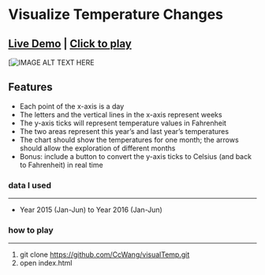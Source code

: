 # Visualize Temperature Changes

## [Live Demo](https://www.youtube.com/watch?v=em-OPRsEaps)  | [Click to play](https://ccwang.github.io/visualTemp/index.html)

[![IMAGE ALT TEXT HERE](https://raw.github.com/CcWang/visualTemp/master/static/imgs/demo.png)

## Features
* Each point of the x-axis is a day
* The letters and the vertical lines in the x-axis represent weeks
* The y-axis ticks will represent temperature values in Fahrenheit
* The two areas represent this year’s and last year’s temperatures
* The chart should show the temperatures for one month; the arrows should allow the exploration of different months
* Bonus: include a button to convert the y-axis ticks to Celsius (and back to Fahrenheit) in real time

### data I used
***
* Year 2015 (Jan-Jun) to Year 2016 (Jan-Jun)

### how to play
***
1. git clone https://github.com/CcWang/visualTemp.git
2. open index.html


